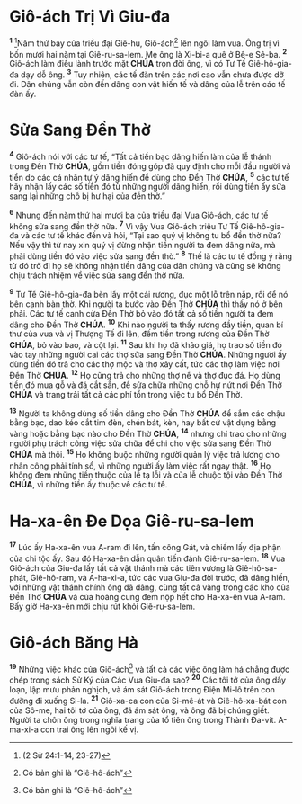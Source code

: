 # Giô-ách Trị Vì Giu-đa

<sup><b>1</b></sup> [^1@-7b1ee0f8-c8fc-4cf5-9184-cb2b12f82fe0]Năm thứ bảy của triều đại Giê-hu, Giô-ách[^1-7b1ee0f8-c8fc-4cf5-9184-cb2b12f82fe0] lên ngôi làm vua. Ông trị vì bốn mươi hai năm tại Giê-ru-sa-lem. Mẹ ông là Xi-bi-a quê ở Bê-e Sê-ba. <sup><b>2</b></sup> Giô-ách làm điều lành trước mặt **CHÚA** trọn đời ông, vì có Tư Tế Giê-hô-gia-đa dạy dỗ ông. <sup><b>3</b></sup> Tuy nhiên, các tế đàn trên các nơi cao vẫn chưa được dỡ đi. Dân chúng vẫn còn đến dâng con vật hiến tế và dâng của lễ trên các tế đàn ấy.

# Sửa Sang Đền Thờ

<sup><b>4</b></sup> Giô-ách nói với các tư tế, “Tất cả tiền bạc dâng hiến làm của lễ thánh trong Đền Thờ **CHÚA**, gồm tiền đóng góp đã quy định cho mỗi đầu người và tiền do các cá nhân tự ý dâng hiến để dùng cho Đền Thờ **CHÚA**, <sup><b>5</b></sup> các tư tế hãy nhận lấy các số tiền đó từ những người dâng hiến, rồi dùng tiền ấy sửa sang lại những chỗ bị hư hại của đền thờ.”

<sup><b>6</b></sup> Nhưng đến năm thứ hai mươi ba của triều đại Vua Giô-ách, các tư tế không sửa sang đền thờ nữa. <sup><b>7</b></sup> Vì vậy Vua Giô-ách triệu Tư Tế Giê-hô-gia-đa và các tư tế khác đến và hỏi, “Tại sao quý vị không tu bổ đền thờ nữa? Nếu vậy thì từ nay xin quý vị đừng nhận tiền người ta đem dâng nữa, mà phải dùng tiền đó vào việc sửa sang đền thờ.” <sup><b>8</b></sup> Thế là các tư tế đồng ý rằng từ đó trở đi họ sẽ không nhận tiền dâng của dân chúng và cũng sẽ không chịu trách nhiệm về việc sửa sang đền thờ nữa.

<sup><b>9</b></sup> Tư Tế Giê-hô-gia-đa bèn lấy một cái rương, đục một lỗ trên nắp, rồi để nó bên cạnh bàn thờ. Khi người ta bước vào Đền Thờ **CHÚA** thì thấy nó ở bên phải. Các tư tế canh cửa Đền Thờ bỏ vào đó tất cả số tiền người ta đem dâng cho Đền Thờ **CHÚA**. <sup><b>10</b></sup> Khi nào người ta thấy rương đầy tiền, quan bí thư của vua và vị Thượng Tế đi lên, đếm tiền trong rương của Đền Thờ **CHÚA**, bỏ vào bao, và cột lại. <sup><b>11</b></sup> Sau khi họ đã khảo giá, họ trao số tiền đó vào tay những người cai các thợ sửa sang Đền Thờ **CHÚA**. Những người ấy dùng tiền đó trả cho các thợ mộc và thợ xây cất, tức các thợ làm việc nơi Đền Thờ **CHÚA**. <sup><b>12</b></sup> Họ cũng trả cho những thợ nề và thợ đục đá. Họ dùng tiền đó mua gỗ và đá cắt sẵn, để sửa chữa những chỗ hư nứt nơi Đền Thờ **CHÚA** và trang trải tất cả các phí tổn trong việc tu bổ Đền Thờ.

<sup><b>13</b></sup> Người ta không dùng số tiền dâng cho Đền Thờ **CHÚA** để sắm các chậu bằng bạc, dao kéo cắt tim đèn, chén bát, kèn, hay bất cứ vật dụng bằng vàng hoặc bằng bạc nào cho Đền Thờ **CHÚA**, <sup><b>14</b></sup> nhưng chỉ trao cho những người phụ trách công việc sửa chữa để chi cho việc sửa sang Đền Thờ **CHÚA** mà thôi. <sup><b>15</b></sup> Họ không buộc những người quản lý việc trả lương cho nhân công phải tính sổ, vì những người ấy làm việc rất ngay thật. <sup><b>16</b></sup> Họ không đem những tiền thuộc của lễ tạ lỗi và của lễ chuộc tội vào Đền Thờ **CHÚA**, vì những tiền ấy thuộc về các tư tế.

# Ha-xa-ên Đe Dọa Giê-ru-sa-lem

<sup><b>17</b></sup> Lúc ấy Ha-xa-ên vua A-ram đi lên, tấn công Gát, và chiếm lấy địa phận của chi tộc ấy. Sau đó Ha-xa-ên dẫn quân tiến đánh Giê-ru-sa-lem. <sup><b>18</b></sup> Vua Giô-ách của Giu-đa lấy tất cả vật thánh mà các tiên vương là Giê-hô-sa-phát, Giê-hô-ram, và A-ha-xi-a, tức các vua Giu-đa đời trước, đã dâng hiến, với những vật thánh chính ông đã dâng, cùng tất cả vàng trong các kho của Đền Thờ **CHÚA** và của hoàng cung đem nộp hết cho Ha-xa-ên vua A-ram. Bấy giờ Ha-xa-ên mới chịu rút khỏi Giê-ru-sa-lem.

# Giô-ách Băng Hà

<sup><b>19</b></sup> Những việc khác của Giô-ách[^2-7b1ee0f8-c8fc-4cf5-9184-cb2b12f82fe0] và tất cả các việc ông làm há chẳng được chép trong sách Sử Ký của Các Vua Giu-đa sao? <sup><b>20</b></sup> Các tôi tớ của ông dấy loạn, lập mưu phản nghịch, và ám sát Giô-ách trong Điện Mi-lô trên con đường đi xuống Si-la. <sup><b>21</b></sup> Giô-xa-ca con của Si-mê-át và Giê-hô-xa-bát con của Sô-me, hai tôi tớ của ông, đã ám sát ông, và ông đã bị chúng giết. Người ta chôn ông trong nghĩa trang của tổ tiên ông trong Thành Đa-vít. A-ma-xi-a con trai ông lên ngôi kế vị.

[^1-7b1ee0f8-c8fc-4cf5-9184-cb2b12f82fe0]: Có bản ghi là “Giê-hô-ách”

[^2-7b1ee0f8-c8fc-4cf5-9184-cb2b12f82fe0]: Có bản ghi là “Giê-hô-ách”

[^1@-7b1ee0f8-c8fc-4cf5-9184-cb2b12f82fe0]: (2 Sử 24:1-14, 23-27)
